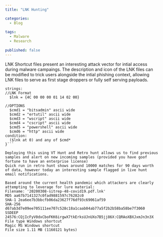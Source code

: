 ```yaml
---
title: "LNK Hunting" 

categories:
  - Blog
  
tags:
  - Malware
  - Research
  
published: false
---
```


LNK Shortcut files present an interesting attack vector for intial access during malware campaings. The description and icon of the 
LNK files can be modified to trick users alongside the intial phishing context, allowing LNK files to serve as first stage droppers
or fully self serving payloads.






```rule lnk_simple_poc{
strings:
//LNK Format
  $lnk = {4C 00 00 00 01 14 02 00}

//OPTIONS
  $cmd1 = "bitsadmin" ascii wide 
  $cmd2 = "ertutil" ascii wide 
  $cmd3 = "wscript" ascii wide
  $cmd4 = "cscript" ascii wide
  $cmd5 = "powershell" ascii wide
  $cmd6 = "http" ascii wide
condition:
  ($lnk at 0) and any of $cmd*
}```

Deploying this using VT Hunt and Retro hunt allows us to find previous samples and alert on new incoming samples (provided you have goof fortune to have an enterprise license)
Quick run in retro hunt shows around 10000 matches for 90 days worth of data, however today an interesting sample flagged in live hunt email notifications.

Based around the current health pandemic which attackers are clearly attempting to leverage for lure material:
Filename: '20200308-sitrep-48-covid19.pdf.lnk'
MD5 aa67b7141327c0fad9881597c76282c0
SHA-1 2ea6ee7b3bbcfb06da23627f76df93c69061af59
SHA-256 d67ab3d7e09ee705111ee707c528c18a1caab04ab77a5f2b2b58ba58be7f3060
SSDEEP 24576:CQjIcFyV0dxCboFKK6irgwX7tkErksUJnUXo7B5jj86X:CQRAoXBXJxmJn3n3X
File type Windows shortcut
Magic MS Windows shortcut
File size 1.11 MB (1160121 bytes) 


